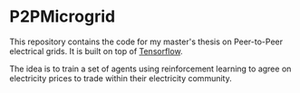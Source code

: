 # P2PMicrogrid
This repository contains the code for my master's thesis on Peer-to-Peer electrical grids. It is built on top of [Tensorflow](https://www.tensorflow.org).

The idea is to train a set of agents using reinforcement learning to agree on electricity prices to trade within their electricity community.
